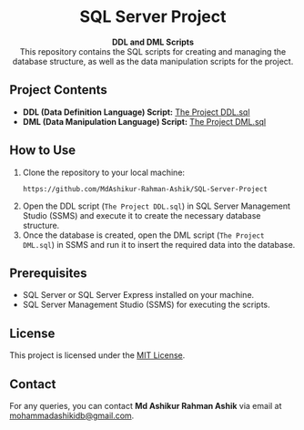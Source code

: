 <h1 align="center">SQL Server Project</h1>

<p align="center">
  <b>DDL and DML Scripts</b><br>
  This repository contains the SQL scripts for creating and managing the database structure, as well as the data manipulation scripts for the project.
</p>

<h2>Project Contents</h2>
<ul>
  <li><strong>DDL (Data Definition Language) Script:</strong> <a href="path/to/The%20Project%20DDL.sql">The Project DDL.sql</a></li>
  <li><strong>DML (Data Manipulation Language) Script:</strong> <a href="path/to/The%20Project%20DML.sql">The Project DML.sql</a></li>
</ul>

<h2>How to Use</h2>
<ol>
  <li>Clone the repository to your local machine:</li>
  <pre><code>https://github.com/MdAshikur-Rahman-Ashik/SQL-Server-Project</code></pre>

  <li>Open the DDL script (<code>The Project DDL.sql</code>) in SQL Server Management Studio (SSMS) and execute it to create the necessary database structure.</li>

  <li>Once the database is created, open the DML script (<code>The Project DML.sql</code>) in SSMS and run it to insert the required data into the database.</li>
</ol>

<h2>Prerequisites</h2>
<ul>
  <li>SQL Server or SQL Server Express installed on your machine.</li>
  <li>SQL Server Management Studio (SSMS) for executing the scripts.</li>
</ul>

<h2>License</h2>
<p>This project is licensed under the <a href="https://opensource.org/licenses/MIT">MIT License</a>.</p>

<h2>Contact</h2>
<p>For any queries, you can contact <strong>Md Ashikur Rahman Ashik</strong> via email at <a href="mailto:mohammadashikidb@gmail.com">mohammadashikidb@gmail.com</a>.</p>
